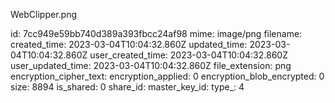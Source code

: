 WebClipper.png

id: 7cc949e59bb740d389a393fbcc24af98
mime: image/png
filename: 
created_time: 2023-03-04T10:04:32.860Z
updated_time: 2023-03-04T10:04:32.860Z
user_created_time: 2023-03-04T10:04:32.860Z
user_updated_time: 2023-03-04T10:04:32.860Z
file_extension: png
encryption_cipher_text: 
encryption_applied: 0
encryption_blob_encrypted: 0
size: 8894
is_shared: 0
share_id: 
master_key_id: 
type_: 4